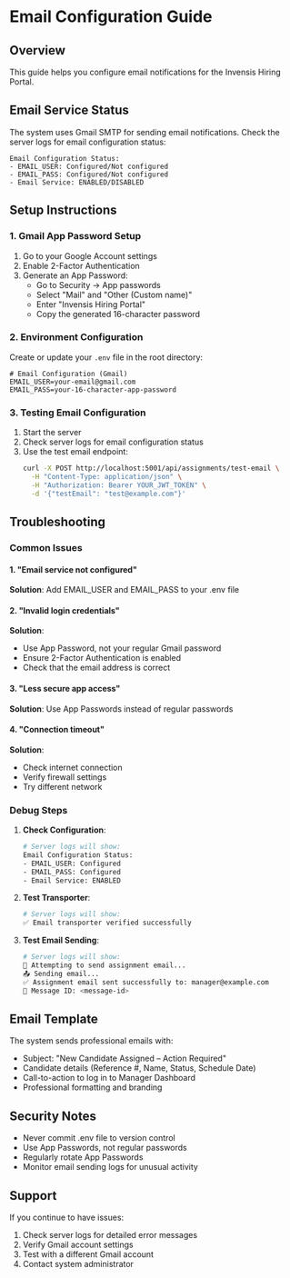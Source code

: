 # Email Configuration Guide

## Overview
This guide helps you configure email notifications for the Invensis Hiring Portal.

## Email Service Status
The system uses Gmail SMTP for sending email notifications. Check the server logs for email configuration status:

```
Email Configuration Status:
- EMAIL_USER: Configured/Not configured
- EMAIL_PASS: Configured/Not configured  
- Email Service: ENABLED/DISABLED
```

## Setup Instructions

### 1. Gmail App Password Setup
1. Go to your Google Account settings
2. Enable 2-Factor Authentication
3. Generate an App Password:
   - Go to Security → App passwords
   - Select "Mail" and "Other (Custom name)"
   - Enter "Invensis Hiring Portal"
   - Copy the generated 16-character password

### 2. Environment Configuration
Create or update your `.env` file in the root directory:

```env
# Email Configuration (Gmail)
EMAIL_USER=your-email@gmail.com
EMAIL_PASS=your-16-character-app-password
```

### 3. Testing Email Configuration
1. Start the server
2. Check server logs for email configuration status
3. Use the test email endpoint:
   ```bash
   curl -X POST http://localhost:5001/api/assignments/test-email \
     -H "Content-Type: application/json" \
     -H "Authorization: Bearer YOUR_JWT_TOKEN" \
     -d '{"testEmail": "test@example.com"}'
   ```

## Troubleshooting

### Common Issues

#### 1. "Email service not configured"
**Solution**: Add EMAIL_USER and EMAIL_PASS to your .env file

#### 2. "Invalid login credentials"
**Solution**: 
- Use App Password, not your regular Gmail password
- Ensure 2-Factor Authentication is enabled
- Check that the email address is correct

#### 3. "Less secure app access"
**Solution**: Use App Passwords instead of regular passwords

#### 4. "Connection timeout"
**Solution**:
- Check internet connection
- Verify firewall settings
- Try different network

### Debug Steps

1. **Check Configuration**:
   ```bash
   # Server logs will show:
   Email Configuration Status:
   - EMAIL_USER: Configured
   - EMAIL_PASS: Configured
   - Email Service: ENABLED
   ```

2. **Test Transporter**:
   ```bash
   # Server logs will show:
   ✅ Email transporter verified successfully
   ```

3. **Test Email Sending**:
   ```bash
   # Server logs will show:
   📧 Attempting to send assignment email...
   📤 Sending email...
   ✅ Assignment email sent successfully to: manager@example.com
   📧 Message ID: <message-id>
   ```

## Email Template
The system sends professional emails with:
- Subject: "New Candidate Assigned – Action Required"
- Candidate details (Reference #, Name, Status, Schedule Date)
- Call-to-action to log in to Manager Dashboard
- Professional formatting and branding

## Security Notes
- Never commit .env file to version control
- Use App Passwords, not regular passwords
- Regularly rotate App Passwords
- Monitor email sending logs for unusual activity

## Support
If you continue to have issues:
1. Check server logs for detailed error messages
2. Verify Gmail account settings
3. Test with a different Gmail account
4. Contact system administrator 